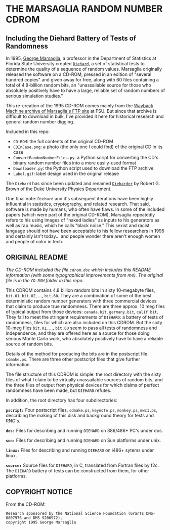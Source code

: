 # THE MARSAGLIA RANDOM NUMBER CDROM
## Including the Diehard Battery of Tests of Randomness

In 1995, [George Marsaglia](https://en.wikipedia.org/wiki/George_Marsaglia), a professor in the Department of Statistics at Florida State University created [`Diehard`](https://en.wikipedia.org/wiki/Diehard_tests), a set of statistical tests to determine the quality of a sequence of random values. Marsaglia originally released the software on a CD-ROM, pressed in an edition of "several hundred copies" and given away for free, along with 60 files containing a total of 4.8-billion random bits, an "unassailable source for those who absolutely positively have to have a large, reliable set of random numbers of serious simulation studies."

This re-creation of the 1995 CD-ROM comes mainly from the [Wayback Machine archive of Marsaglia's FTP site](https://web.archive.org/web/20160119150146/http://stat.fsu.edu/pub/diehard/cdrom/) at FSU. But since that archive is difficult to download in bulk, I've provided it here for historical research and general random number digging.

Included in this repo:  
* `CD-ROM`: the full contents of the original CD-ROM  
* `CDInCase.png`: a photo (the only one I could find) of the original CD in its case  
* `ConvertRandomNumberFiles.py`: a Python script for converting the CD's binary random number files into a more easily-used format  
* `Downloader.py`: the Python script used to download the FTP archive  
* `Label.gif`: label design used in the original release  

The `Diehard` has since been updated and renamed [`Dieharder`](https://webhome.phy.duke.edu/~rgb/General/dieharder.php) by Robert G. Brown of the Duke University Physics Department.

One final note: `Diehard` and it's subsequent iterations have been highly influential in statistics, cryptography, and related research. That said, software is made by humans, who often have flaws. In some of the included papers (which were part of the original CD-ROM), Marsaglia repeatedly refers to his using images of "naked ladies" as inputs to his generators as well as rap music, which he calls "black noise." This sexist and racist language should not have been acceptable to his fellow researchers in 1995 and certainly isn't today... and people wonder there aren't enough women and people of color in tech.


## ORIGINAL README  
*The CD-ROM included the file `cdrom.doc` which includes this README information (with some typographical improvements from me). The original file is in the `CD-ROM` folder in this repo.*

This CDROM contains 4.8 billion random bits in sixty 10-megabyte files, `bit.01`, `bit.02`, ..., `bit.60`. They are a combination of some of the best deterministic random number generators with three commercial devices that claim to produce true randomness. There are three approx. 10 meg files of typical output from those devices: `canada.bit`, `germany.bit`, `calif.bit`. They fail to meet the stringent requirements of `DIEHARD`: a battery of tests of randomness, files for which are also included on this CDROM. But the sixty 10-meg files `bit.01`, ..., `bit.60` seem to pass all tests of randomness and independence, and they are offered here as a source for those doing serious Monte Carlo work, who absolutely positively have to have a reliable source of random bits. 

Details of the method for producing the bits are in the postscript file `cdmake.ps`. There are three other postscript files that give further information.

The file structure of this CDROM is simple: the root directory with
the sixty files of what I claim to be virtually unassailable sources
of random bits, and the three files of output from physical devices
for which claims of perfect randomness have been made, but `DIEHARD` refutes.

In addition, the root directory has four subdirectories:

**`pscript:`** Four postscript files, `cdmake.ps`, `keynote.ps`, `monkey.ps`, `mwc1.ps`, describing the making of this disk and background theory for tests and RNG's.

**`dos:`** Files for describing and running `DIEHARD` on 386/486+ PC's under dos.

**`sun:`** Files for describing and running `DIEHARD` on Sun platforms under unix.

**`linux:`** Files for describing and running `DIEHARD` on i486+ sytems under linux.               

**`source:`** Source files for `DIEHARD`, in C, translated from Fortran files by f2c. The `DIEHARD` battery of tests can be constructed from them, for other platforms.


## COPYRIGHT NOTICE  
From the CD-ROM:

    Research sponsored by the National Science Foundation (Grants DMS-8807976 and DMS-9206972),
    copyright 1995 George Marsaglia

